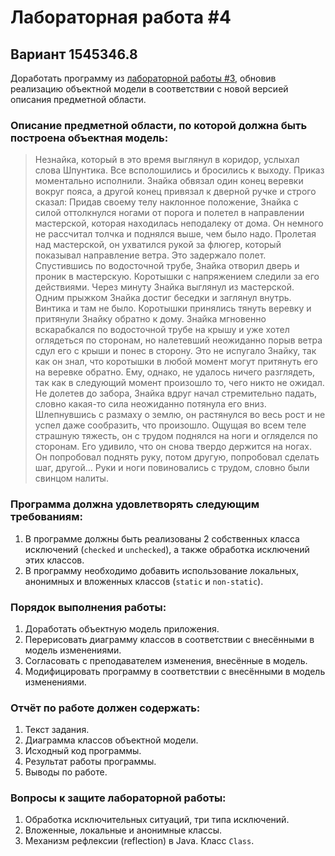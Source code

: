 # Лабораторная работа #4

## Вариант 1545346.8

Доработать программу из [лабораторной работы #3](https://se.ifmo.ru/disciplines/programming#lab3), обновив реализацию объектной модели в соответствии с новой версией описания предметной области.

### Описание предметной области, по которой должна быть построена объектная модель:

> Незнайка, который в это время выглянул в коридор, услыхал слова Шпунтика. Все всполошились и бросились к выходу. Приказ моментально исполнили. Знайка обвязал один конец веревки вокруг пояса, а другой конец привязал к дверной ручке и строго сказал: Придав своему телу наклонное положение, Знайка с силой оттолкнулся ногами от порога и полетел в направлении мастерской, которая находилась неподалеку от дома. Он немного не рассчитал толчка и поднялся выше, чем было надо. Пролетая над мастерской, он ухватился рукой за флюгер, который показывал направление ветра. Это задержало полет. Спустившись по водосточной трубе, Знайка отворил дверь и проник в мастерскую. Коротышки с напряжением следили за его действиями. Через минуту Знайка выглянул из мастерской. Одним прыжком Знайка достиг беседки и заглянул внутрь. Винтика и там не было. Коротышки принялись тянуть веревку и притянули Знайку обратно к дому. Знайка мгновенно вскарабкался по водосточной трубе на крышу и уже хотел оглядеться по сторонам, но налетевший неожиданно порыв ветра сдул его с крыши и понес в сторону. Это не испугало Знайку, так как он знал, что коротышки в любой момент могут притянуть его на веревке обратно. Ему, однако, не удалось ничего разглядеть, так как в следующий момент произошло то, чего никто не ожидал. Не долетев до забора, Знайка вдруг начал стремительно падать, словно какая-то сила неожиданно потянула его вниз. Шлепнувшись с размаху о землю, он растянулся во весь рост и не успел даже сообразить, что произошло. Ощущая во всем теле страшную тяжесть, он с трудом поднялся на ноги и огляделся по сторонам. Его удивило, что он снова твердо держится на ногах. Он попробовал поднять руку, потом другую, попробовал сделать шаг, другой... Руки и ноги повиновались с трудом, словно были свинцом налиты.

### Программа должна удовлетворять следующим требованиям:

1. В программе должны быть реализованы 2 собственных класса исключений (`checked` и `unchecked`), а также обработка исключений этих классов.
2. В программу необходимо добавить использование локальных, анонимных и вложенных классов (`static` и `non-static`).

### Порядок выполнения работы:

1. Доработать объектную модель приложения.
2. Перерисовать диаграмму классов в соответствии с внесёнными в модель изменениями.
3. Согласовать с преподавателем изменения, внесённые в модель.
4. Модифицировать программу в соответствии с внесёнными в модель изменениями.

### Отчёт по работе должен содержать:
1. Текст задания.
2. Диаграмма классов объектной модели.
3. Исходный код программы.
4. Результат работы программы.
5. Выводы по работе.

### Вопросы к защите лабораторной работы:
1. Обработка исключительных ситуаций, три типа исключений.
2. Вложенные, локальные и анонимные классы.
3. Механизм рефлексии (reflection) в Java. Класс `Class`.
